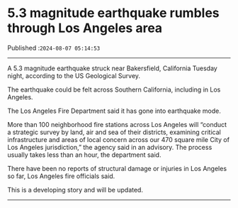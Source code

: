 # 5.3 magnitude earthquake rumbles through Los Angeles area

Published :`2024-08-07 05:14:53`

---

A 5.3 magnitude earthquake struck near Bakersfield, California Tuesday night, according to the US Geological Survey.

The earthquake could be felt across Southern California, including in Los Angeles.

The Los Angeles Fire Department said it has gone into earthquake mode.

More than 100 neighborhood fire stations across Los Angeles will “conduct a strategic survey by land, air and sea of their districts, examining critical infrastructure and areas of local concern across our 470 square mile City of Los Angeles jurisdiction,” the agency said in an advisory. The process usually takes less than an hour, the department said.

There have been no reports of structural damage or injuries in Los Angeles so far, Los Angeles fire officials said.

This is a developing story and will be updated.

---

